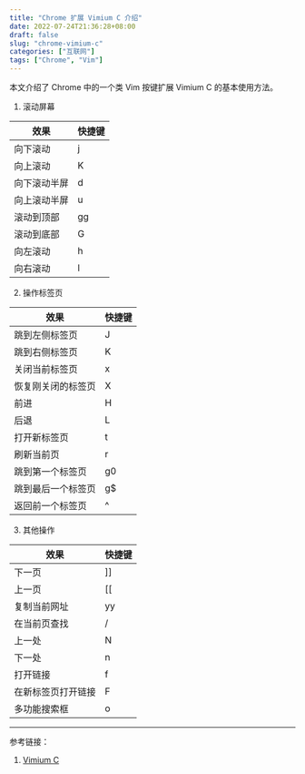 ```yaml
---
title: "Chrome 扩展 Vimium C 介绍"
date: 2022-07-24T21:36:28+08:00
draft: false
slug: "chrome-vimium-c"
categories: ["互联网"]
tags: ["Chrome", "Vim"]
---
```


本文介绍了 Chrome 中的一个类 Vim 按键扩展 Vimium C 的基本使用方法。

<!--more-->

1. 滚动屏幕

| 效果         | 快捷键 |
| ------------ | ------ |
| 向下滚动     | j      |
| 向上滚动     | K      |
| 向下滚动半屏 | d      |
| 向上滚动半屏 | u      |
| 滚动到顶部   | gg     |
| 滚动到底部   | G      |
| 向左滚动     | h      |
| 向右滚动     | l      |

2. 操作标签页

| 效果               | 快捷键 |
| ------------------ | ------ |
| 跳到左侧标签页     | J      |
| 跳到右侧标签页     | K      |
| 关闭当前标签页     | x      |
| 恢复刚关闭的标签页 | X      |
| 前进               | H      |
| 后退               | L      |
| 打开新标签页       | t      |
| 刷新当前页         | r      |
| 跳到第一个标签页   | g0     |
| 跳到最后一个标签页 | g$     |
| 返回前一个标签页   | ^      |

3. 其他操作

| 效果               | 快捷键 |
| ------------------ | ------ |
| 下一页             | ]]     |
| 上一页             | [[     |
| 复制当前网址       | yy     |
| 在当前页查找       | /      |
| 上一处             | N      |
| 下一处             | n      |
| 打开链接           | f      |
| 在新标签页打开链接 | F      |
| 多功能搜索框       | o      |

---

参考链接：

1. [Vimium C](https://chrome.google.com/webstore/detail/vimium-c-all-by-keyboard/hfjbmagddngcpeloejdejnfgbamkjaeg)
